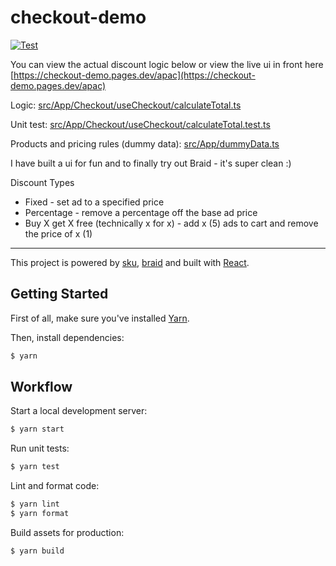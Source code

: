 # checkout-demo

[![Test](https://github.com/tadhglewis/checkout-demo/actions/workflows/test.yml/badge.svg)](https://github.com/tadhglewis/checkout-demo/actions/workflows/test.yml)

You can view the actual discount logic below or view the live ui in front here [https://checkout-demo.pages.dev/apac](https://checkout-demo.pages.dev/apac)

Logic: [src/App/Checkout/useCheckout/calculateTotal.ts](https://github.com/tadhglewis/checkout-demo/blob/master/src/App/Checkout/useCheckout/calculateTotal.ts)

Unit test: [src/App/Checkout/useCheckout/calculateTotal.test.ts](https://github.com/tadhglewis/checkout-demo/blob/master/src/App/Checkout/useCheckout/calculateTotal.test.ts)

Products and pricing rules (dummy data): [src/App/dummyData.ts](https://github.com/tadhglewis/checkout-demo/blob/master/src/App/dummyData.ts)

I have built a ui for fun and to finally try out Braid - it's super clean :)

Discount Types
- Fixed - set ad to a specified price
- Percentage - remove a percentage off the base ad price
- Buy X get X free (technically x for x) - add x (5) ads to cart and remove the price of x (1)

----

This project is powered by [sku](https://github.com/seek-oss/sku), [braid](https://github.com/seek-oss/braid-design-system) and built with [React](https://facebook.github.io/react).

## Getting Started

First of all, make sure you&#39;ve installed [Yarn](https://yarnpkg.com).

Then, install dependencies:

```bash
$ yarn
```

## Workflow

Start a local development server:

```bash
$ yarn start
```

Run unit tests:

```bash
$ yarn test
```

Lint and format code:

```bash
$ yarn lint
$ yarn format
```

Build assets for production:

```bash
$ yarn build
```
